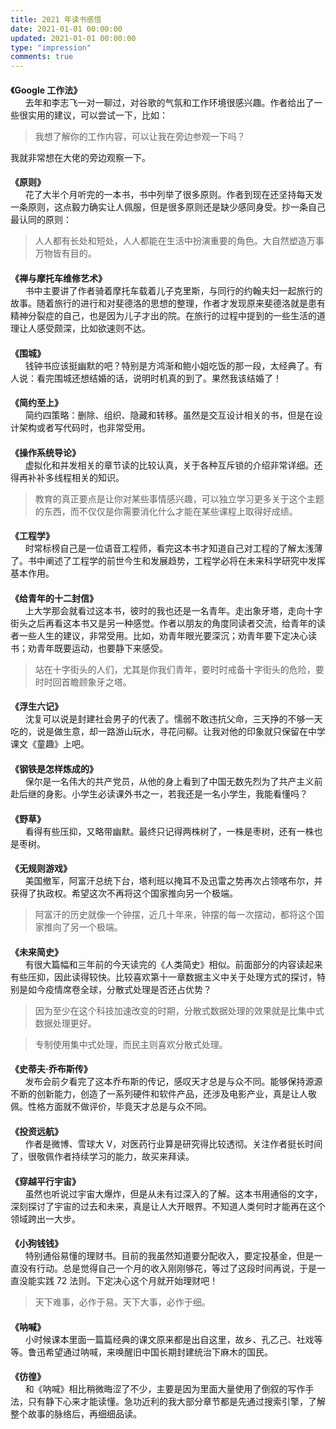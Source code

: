```yaml
---
title: 2021 年读书感悟
date: 2021-01-01 00:00:00
updated: 2021-01-01 00:00:00
type: "impression"
comments: true
---
```


<style>
.post-title {
  display: none !important;
}
.posts-expand {
  padding-top: 0px !important;
}
h4{
  margin-bottom: 0px !important;
}
</style>

<h4 id="Google 工作法">《Google 工作法》</h4>&nbsp;&nbsp;&nbsp;&nbsp;&nbsp;&nbsp;去年和李志飞一对一聊过，对谷歌的气氛和工作环境很感兴趣。作者给出了一些很实用的建议，可以尝试一下，比如：

> 我想了解你的工作内容，可以让我在旁边参观一下吗？

我就非常想在大佬的旁边观察一下。

<h4 id="原则">《原则》</h4>&nbsp;&nbsp;&nbsp;&nbsp;&nbsp;&nbsp;花了大半个月听完的一本书，书中列举了很多原则。作者到现在还坚持每天发一条原则，这点毅力确实让人佩服，但是很多原则还是缺少感同身受。抄一条自己最认同的原则：

> 人人都有长处和短处，人人都能在生活中扮演重要的角色。大自然塑造万事万物皆有目的。

<h4 id="禅与摩托车维修艺术">《禅与摩托车维修艺术》</h4>&nbsp;&nbsp;&nbsp;&nbsp;&nbsp;&nbsp;书中主要讲了作者骑着摩托车载着儿子克里斯，与同行的约翰夫妇一起旅行的故事。随着旅行的进行和对斐德洛的思想的整理，作者才发现原来斐德洛就是患有精神分裂症的自己，也是因为儿子才出的院。在旅行的过程中提到的一些生活的道理让人感受颇深，比如欲速则不达。

<h4 id="围城">《围城》</h4>&nbsp;&nbsp;&nbsp;&nbsp;&nbsp;&nbsp;钱钟书应该挺幽默的吧？特别是方鸿渐和鲍小姐吃饭的那一段，太经典了。有人说：看完围城还想结婚的话，说明时机真的到了。果然我该结婚了！

<h4 id="简约至上">《简约至上》</h4>&nbsp;&nbsp;&nbsp;&nbsp;&nbsp;&nbsp;简约四策略：删除、组织、隐藏和转移。虽然是交互设计相关的书，但是在设计架构或者写代码时，也非常受用。

<h4 id="操作系统导论">《操作系统导论》</h4>&nbsp;&nbsp;&nbsp;&nbsp;&nbsp;&nbsp;虚拟化和并发相关的章节读的比较认真，关于各种互斥锁的介绍非常详细。还得再补补多线程相关的知识。

> 教育的真正要点是让你对某些事情感兴趣，可以独立学习更多关于这个主题的东西，而不仅仅是你需要消化什么才能在某些课程上取得好成绩。

<h4 id="工程学">《工程学》</h4>&nbsp;&nbsp;&nbsp;&nbsp;&nbsp;&nbsp;时常标榜自己是一位语音工程师，看完这本书才知道自己对工程的了解太浅薄了。书中阐述了工程学的前世今生和发展趋势，工程学必将在未来科学研究中发挥基本作用。

<h4 id="给青年的十二封信">《给青年的十二封信》</h4>&nbsp;&nbsp;&nbsp;&nbsp;&nbsp;&nbsp;上大学那会就看过这本书，彼时的我也还是一名青年。走出象牙塔，走向十字街头之后再看这本书又是另一种感觉。作者以朋友的角度同读者交流，给青年的读者一些人生的建议，非常受用。比如，劝青年眼光要深沉；劝青年要下定决心读书；劝青年既要运动，也要静下来感受。

> 站在十字街头的人们，尤其是你我们青年，要时时戒备十字街头的危险，要时时回首瞻顾象牙之塔。

<h4 id="浮生六记">《浮生六记》</h4>&nbsp;&nbsp;&nbsp;&nbsp;&nbsp;&nbsp;沈复可以说是封建社会男子的代表了。懦弱不敢违抗父命，三天挣的不够一天吃的，说是做生意，却一路游山玩水，寻花问柳。让我对他的印象就只保留在中学课文《童趣》上吧。

<h4 id="钢铁是怎样炼成的">《钢铁是怎样炼成的》</h4>&nbsp;&nbsp;&nbsp;&nbsp;&nbsp;&nbsp;保尔是一名伟大的共产党员，从他的身上看到了中国无数先烈为了共产主义前赴后继的身影。小学生必读课外书之一，若我还是一名小学生，我能看懂吗？

<h4 id="野草">《野草》</h4>&nbsp;&nbsp;&nbsp;&nbsp;&nbsp;&nbsp;看得有些压抑，又略带幽默。最终只记得两株树了，一株是枣树，还有一株也是枣树。

<h4 id="无规则游戏">《无规则游戏》</h4>&nbsp;&nbsp;&nbsp;&nbsp;&nbsp;&nbsp;美国撤军，阿富汗总统下台，塔利班以掩耳不及迅雷之势再次占领喀布尔，并获得了执政权。希望这次不再将这个国家推向另一个极端。

> 阿富汗的历史就像一个钟摆，近几十年来，钟摆的每一次摆动，都将这个国家推向了另一个极端。

<h4 id="未来简史">《未来简史》</h4>&nbsp;&nbsp;&nbsp;&nbsp;&nbsp;&nbsp;有很大篇幅和三年前的今天读完的《人类简史》相似。前面部分的内容读起来有些压抑，因此读得较快。比较喜欢第十一章数据主义中关于处理方式的探讨，特别是如今疫情席卷全球，分散式处理是否还占优势？

> 因为至少在这个科技加速改变的时期，分散式数据处理的效果就是比集中式数据处理更好。

> 专制使用集中式处理，而民主则喜欢分散式处理。

<h4 id="史蒂夫·乔布斯传">《史蒂夫·乔布斯传》</h4>&nbsp;&nbsp;&nbsp;&nbsp;&nbsp;&nbsp;发布会前夕看完了这本乔布斯的传记，感叹天才总是与众不同。能够保持源源不断的创新能力，创造了一系列硬件和软件产品，还涉及电影产业，真是让人敬佩。性格方面就不做评价，毕竟天才总是与众不同。

<h4 id="投资远航">《投资远航》</h4>&nbsp;&nbsp;&nbsp;&nbsp;&nbsp;&nbsp;作者是微博、雪球大 V，对医药行业算是研究得比较透彻。关注作者挺长时间了，很敬佩作者持续学习的能力，故买来拜读。

<h4 id="穿越平行宇宙">《穿越平行宇宙》</h4>&nbsp;&nbsp;&nbsp;&nbsp;&nbsp;&nbsp;虽然也听说过宇宙大爆炸，但是从未有过深入的了解。这本书用通俗的文字，深刻探讨了宇宙的过去和未来，真是让人大开眼界。不知道人类何时才能再在这个领域跨出一大步。

<h4 id="小狗钱钱">《小狗钱钱》</h4>&nbsp;&nbsp;&nbsp;&nbsp;&nbsp;&nbsp;特别通俗易懂的理财书。目前的我虽然知道要分配收入，要定投基金，但是一直没有行动。总是觉得自己一个月的收入刚刚够花，等过了这段时间再说，于是一直没能实践 72 法则。下定决心这个月就开始理财吧！

> 天下难事，必作于易。天下大事，必作于细。

<h4 id="呐喊">《呐喊》</h4>&nbsp;&nbsp;&nbsp;&nbsp;&nbsp;&nbsp;小时候课本里面一篇篇经典的课文原来都是出自这里，故乡、孔乙己、社戏等等。鲁迅希望通过呐喊，来唤醒旧中国长期封建统治下麻木的国民。

<h4 id="彷徨">《彷徨》</h4>&nbsp;&nbsp;&nbsp;&nbsp;&nbsp;&nbsp;和《呐喊》相比稍微晦涩了不少，主要是因为里面大量使用了倒叙的写作手法，只有静下心来才能读懂。急功近利的我大部分章节都是先通过搜索引擎，了解整个故事的脉络后，再细细品读。